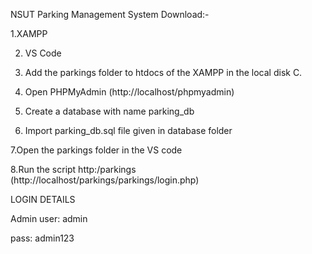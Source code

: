 NSUT Parking Management System
Download:-

1.XAMPP

2. VS Code

3. Add the parkings folder to htdocs of the XAMPP in the local disk C.

4. Open PHPMyAdmin (http://localhost/phpmyadmin)

5. Create a database with name parking_db

6. Import parking_db.sql file given in database folder

7.Open the parkings folder in the VS code

8.Run the script http:/parkings  (http://localhost/parkings/parkings/login.php)

LOGIN DETAILS

Admin
user: admin

pass: admin123
